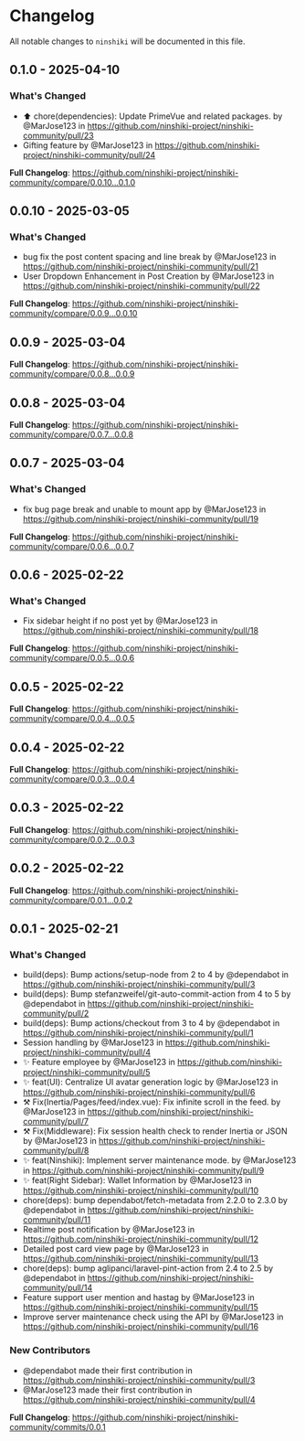 # Changelog

All notable changes to `ninshiki` will be documented in this file.

## 0.1.0 - 2025-04-10

### What's Changed

* ⬆️ chore(dependencies): Update PrimeVue and related packages. by @MarJose123 in https://github.com/ninshiki-project/ninshiki-community/pull/23
* Gifting feature by @MarJose123 in https://github.com/ninshiki-project/ninshiki-community/pull/24

**Full Changelog**: https://github.com/ninshiki-project/ninshiki-community/compare/0.0.10...0.1.0

## 0.0.10 - 2025-03-05

### What's Changed

* bug fix the post content spacing and line break by @MarJose123 in https://github.com/ninshiki-project/ninshiki-community/pull/21
* User Dropdown Enhancement in Post Creation by @MarJose123 in https://github.com/ninshiki-project/ninshiki-community/pull/22

**Full Changelog**: https://github.com/ninshiki-project/ninshiki-community/compare/0.0.9...0.0.10

## 0.0.9 - 2025-03-04

**Full Changelog**: https://github.com/ninshiki-project/ninshiki-community/compare/0.0.8...0.0.9

## 0.0.8 - 2025-03-04

**Full Changelog**: https://github.com/ninshiki-project/ninshiki-community/compare/0.0.7...0.0.8

## 0.0.7 - 2025-03-04

### What's Changed

* fix bug page break and unable to mount app by @MarJose123 in https://github.com/ninshiki-project/ninshiki-community/pull/19

**Full Changelog**: https://github.com/ninshiki-project/ninshiki-community/compare/0.0.6...0.0.7

## 0.0.6 - 2025-02-22

### What's Changed

* Fix sidebar height if no post yet by @MarJose123 in https://github.com/ninshiki-project/ninshiki-community/pull/18

**Full Changelog**: https://github.com/ninshiki-project/ninshiki-community/compare/0.0.5...0.0.6

## 0.0.5 - 2025-02-22

**Full Changelog**: https://github.com/ninshiki-project/ninshiki-community/compare/0.0.4...0.0.5

## 0.0.4 - 2025-02-22

**Full Changelog**: https://github.com/ninshiki-project/ninshiki-community/compare/0.0.3...0.0.4

## 0.0.3 - 2025-02-22

**Full Changelog**: https://github.com/ninshiki-project/ninshiki-community/compare/0.0.2...0.0.3

## 0.0.2 - 2025-02-22

**Full Changelog**: https://github.com/ninshiki-project/ninshiki-community/compare/0.0.1...0.0.2

## 0.0.1 - 2025-02-21

### What's Changed

* build(deps): Bump actions/setup-node from 2 to 4 by @dependabot in https://github.com/ninshiki-project/ninshiki-community/pull/3
* build(deps): Bump stefanzweifel/git-auto-commit-action from 4 to 5 by @dependabot in https://github.com/ninshiki-project/ninshiki-community/pull/2
* build(deps): Bump actions/checkout from 3 to 4 by @dependabot in https://github.com/ninshiki-project/ninshiki-community/pull/1
* Session handling by @MarJose123 in https://github.com/ninshiki-project/ninshiki-community/pull/4
* ✨ Feature employee by @MarJose123 in https://github.com/ninshiki-project/ninshiki-community/pull/5
* ✨ feat(UI): Centralize UI avatar generation logic by @MarJose123 in https://github.com/ninshiki-project/ninshiki-community/pull/6
* ⚒️ Fix(Inertia/Pages/feed/index.vue): Fix infinite scroll in the feed. by @MarJose123 in https://github.com/ninshiki-project/ninshiki-community/pull/7
* ⚒️ Fix(Middleware): Fix session health check to render Inertia or JSON by @MarJose123 in https://github.com/ninshiki-project/ninshiki-community/pull/8
* ✨ feat(Ninshiki): Implement server maintenance mode. by @MarJose123 in https://github.com/ninshiki-project/ninshiki-community/pull/9
* ✨ feat(Right Sidebar): Wallet Information by @MarJose123 in https://github.com/ninshiki-project/ninshiki-community/pull/10
* chore(deps): bump dependabot/fetch-metadata from 2.2.0 to 2.3.0 by @dependabot in https://github.com/ninshiki-project/ninshiki-community/pull/11
* Realtime post notification by @MarJose123 in https://github.com/ninshiki-project/ninshiki-community/pull/12
* Detailed post card view page by @MarJose123 in https://github.com/ninshiki-project/ninshiki-community/pull/13
* chore(deps): bump aglipanci/laravel-pint-action from 2.4 to 2.5 by @dependabot in https://github.com/ninshiki-project/ninshiki-community/pull/14
* Feature support user mention and hastag by @MarJose123 in https://github.com/ninshiki-project/ninshiki-community/pull/15
* Improve server maintenance check using the API by @MarJose123 in https://github.com/ninshiki-project/ninshiki-community/pull/16

### New Contributors

* @dependabot made their first contribution in https://github.com/ninshiki-project/ninshiki-community/pull/3
* @MarJose123 made their first contribution in https://github.com/ninshiki-project/ninshiki-community/pull/4

**Full Changelog**: https://github.com/ninshiki-project/ninshiki-community/commits/0.0.1
